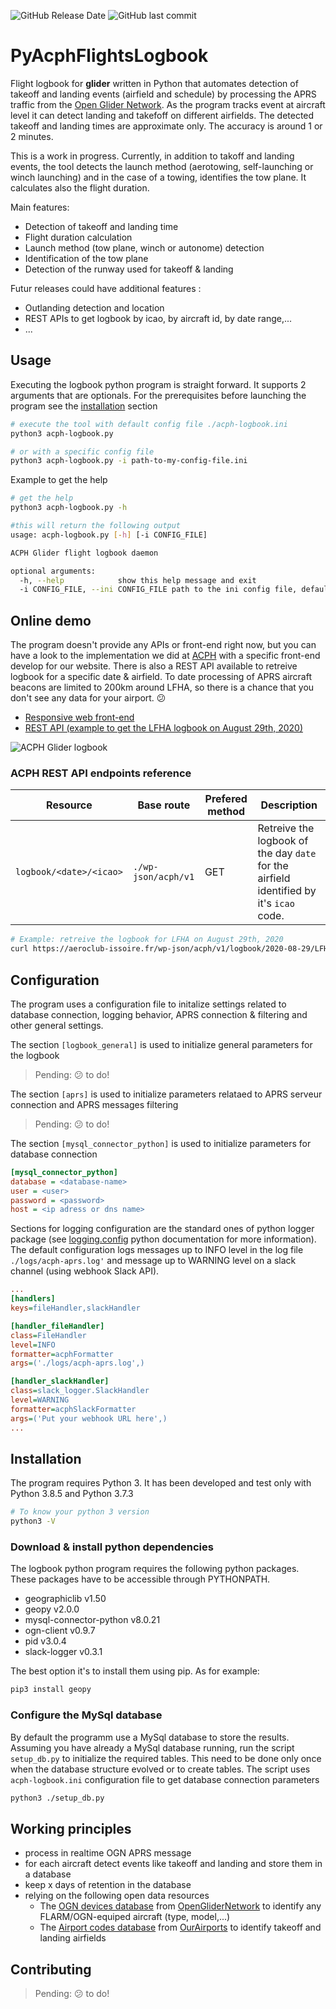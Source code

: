 ![GitHub Release Date](https://img.shields.io/github/release-date/tfraudet/PyAcphFlightsLogbook) ![GitHub last commit](https://img.shields.io/github/last-commit/tfraudet/PyAcphFlightsLogbook)

# PyAcphFlightsLogbook

Flight logbook for **glider** written in Python that automates detection of takeoff and landing events (airfield and schedule) by processing the APRS traffic from the [Open Glider Network](http://wiki.glidernet.org/).
As the program tracks event at aircraft level it can detect landing and takefoff on different airfields. The detected takeoff and landing times are approximate only. The accuracy is around 1 or 2 minutes.

This is a work in progress. Currently, in addition to takoff and landing events, the tool detects the launch method (aerotowing, self-launching or winch launching) and in the case of a towing, identifies the tow plane. It calculates also the flight duration.

Main features:

* Detection of takeoff and landing time
* Flight duration calculation
* Launch method (tow plane, winch or autonome) detection
* Identification of the tow plane
* Detection of the runway used for takeoff & landing

Futur releases could have additional features :

* Outlanding detection and location
* REST APIs to get logbook by icao, by aircraft id, by date range,...
* ...

## Usage

Executing the logbook python program is straight forward. It supports 2 arguments that are optionals. For the prerequisites before launching the program see the [installation](#installation) section

``` bash
# execute the tool with default config file ./acph-logbook.ini
python3 acph-logbook.py

# or with a specific config file
python3 acph-logbook.py -i path-to-my-config-file.ini
```

Example to get the help

``` bash
# get the help
python3 acph-logbook.py -h

#this will return the following output
usage: acph-logbook.py [-h] [-i CONFIG_FILE]

ACPH Glider flight logbook daemon

optional arguments:
  -h, --help            show this help message and exit
  -i CONFIG_FILE, --ini CONFIG_FILE path to the ini config file, default value is ./acph-logbook.ini
```

## Online demo

The program doesn't provide any APIs or front-end right now, but you can have a look to the implementation we did at [ACPH](https://aeroclub-issoire.fr) with a specific front-end develop for our website. There is also a REST API available to retreive logbook for a specific date & airfield. To date processing of APRS aircraft beacons are limited to 200km around LFHA, so there is a chance that you don't see any data for your airport. :confused:

* [Responsive web front-end](https://aeroclub-issoire.fr/wp-content/themes/zerif-lite-acph/acph-logbook.html)
* [REST API (example to get the LFHA logbook on August 29th, 2020)](https://aeroclub-issoire.fr/wp-json/acph/v1/logbook/2020-08-29/LFHA)

![ACPH Glider logbook](./screenshot.png)

### ACPH REST API endpoints reference

| Resource | Base route | Prefered method | Description
| --- | --- | --- | ---|
| `logbook/<date>/<icao>` | `./wp-json/acph/v1` | GET | Retreive the logbook of the day `date` for the airfield identified by it's `icao` code.

``` bash
# Example: retreive the logbook for LFHA on August 29th, 2020
curl https://aeroclub-issoire.fr/wp-json/acph/v1/logbook/2020-08-29/LFHA
```

## Configuration

The program uses a configuration file to initalize settings related to database connection, logging behavior, APRS connection & filtering and other general settings.

The section `[logbook_general]` is used to initialize general parameters for the logbook

> Pending: :confused: to do!

The section `[aprs]` is used to initialize  parameters relataed to APRS serveur connection and APRS messages filtering

> Pending: :confused: to do!

The section `[mysql_connector_python]` is used to initialize parameters for database connection

``` ini
[mysql_connector_python]
database = <database-name>
user = <user>
password = <password>
host = <ip adress or dns name>
```

Sections for logging configuration are the standard ones of python logger package (see [logging.config](https://docs.python.org/3/library/logging.config.html) python documentation for more information). The default configuration logs messages up to INFO level in the log file `./logs/acph-aprs.log'` and message up to WARNING level on a slack channel (using webhook Slack API).

``` ini
...
[handlers]
keys=fileHandler,slackHandler

[handler_fileHandler]
class=FileHandler
level=INFO
formatter=acphFormatter
args=('./logs/acph-aprs.log',)

[handler_slackHandler]
class=slack_logger.SlackHandler
level=WARNING
formatter=acphSlackFormatter
args=('Put your webhook URL here',)
...
```

## Installation

The program requires Python 3. It has been developed and test only with Python 3.8.5 and Python 3.7.3

``` bash
# To know your python 3 version
python3 -V
```

### Download & install python dependencies

The logbook python program requires the following python packages. These packages have to be accessible through PYTHONPATH.

* geographiclib v1.50
* geopy v2.0.0
* mysql-connector-python v8.0.21
* ogn-client v0.9.7
* pid v3.0.4
* slack-logger v0.3.1

The best option it's to install them using pip. As for example:

```bash
pip3 install geopy
```

### Configure the MySql database

By default the programm use a MySql database to store the results. Assuming you have already a MySql database running, run the script ```setup_db.py``` to initialize the required tables. This need to be done only once when the database structure evolved or to create tables. The script uses ```acph-logbook.ini``` configuration file to get database connection parameters

```bash
python3 ./setup_db.py
```

## Working principles

* process in realtime OGN APRS message
* for each aircraft detect events like takeoff and landing and store them in a database
* keep x days of retention in the database
* relying on the following open data resources
  * The [OGN devices database](http://ddb.glidernet.org/) from [OpenGliderNetwork](http://wiki.glidernet.org/) to identify any FLARM/OGN-equiped aircraft (type, model,...)
  * The [Airport codes database](https://datahub.io/core/airport-codes) from [OurAirports](https://ourairports.com/) to identify takeoff and landing airfields

## Contributing

> Pending: :confused: to do!
